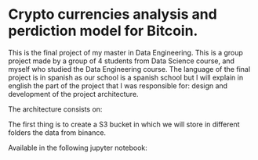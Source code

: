 # Crypto currencies analysis and perdiction model for Bitcoin.
This is the final project of my master in Data Engineering. This is a group project made by a group of 4 students from Data Science course, and myself who studied the Data Engineering course. The language of the final project is in spanish as our school is a spanish school but I will explain in english the part of the project that I was responsible for: design and development of the project architecture.

The architecture consists on:





The first thing is to create a S3 bucket in which we will store in different folders the data from binance.

Available in the following jupyter notebook:
